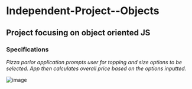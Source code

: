 # Independent-Project--Objects
## Project focusing on object oriented JS

### Specifications
_Pizza parlor application prompts user for topping and size options to be selected. App then calculates overall price based on the options inputted._

![image](https://user-images.githubusercontent.com/9637712/73583683-75a05f80-4448-11ea-9312-f00e906090c2.png)

